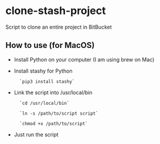 # clone-stash-project
Script to clone an entire project in BitBucket

## How to use (for MacOS)
- Install Python on your computer (I am using brew on Mac)
- Install stashy for Python

        `pip3 install stashy`

- Link the script into /usr/local/bin

        `cd /usr/local/bin`

        `ln -s /path/to/script script`

        `chmod +x /path/to/script`

- Just run the script